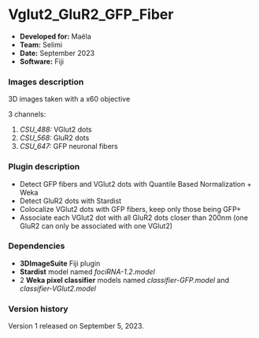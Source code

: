 # Vglut2_GluR2_GFP_Fiber

* **Developed for:** Maëla
* **Team:** Selimi
* **Date:** September 2023
* **Software:** Fiji

### Images description

3D images taken with a x60 objective

3 channels:
  1. *CSU_488:* VGlut2 dots
  2. *CSU_568:* GluR2 dots
  2. *CSU_647:* GFP neuronal fibers

### Plugin description

* Detect GFP fibers and VGlut2 dots with Quantile Based Normalization + Weka
* Detect GluR2 dots with Stardist
* Colocalize VGlut2 dots with GFP fibers, keep only those being GFP+
* Associate each VGlut2 dot with all GluR2 dots closer than 200nm (one GluR2 can only be associated with one VGlut2)

### Dependencies

* **3DImageSuite** Fiji plugin
* **Stardist** model named *fociRNA-1.2.model*
* 2 **Weka pixel classifier** models named *classifier-GFP.model* and *classifier-VGlut2.model*
   

### Version history

Version 1 released on September 5, 2023.
